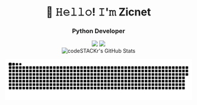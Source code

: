 <h1 align="center">👋 𝙷𝚎𝚕𝚕𝚘! 𝙸'𝚖 Zicnet </h1>

<h3 align="center">Python Developer</h3>
<p align="center">
 <a href="https://www.youtube.com/channel/UCNrRkCTcOGKAvg45I-hX-3g"><img src="https://img.shields.io/badge/-YouTube-red?style=flat&logo=YouTube&logoColor=white"/></a>
 <a href="https://t.me/Zicnet"><img src="https://img.shields.io/badge/-Telegram-blue?style=flat&logo=Telegram&logoColor=white" /></a>
 <br>
 <img alt="codeSTACKr's GitHub Stats" src="https://komarev.com/ghpvc/?username=your-github-Zicnet&color=green" />
</p>

<p align="center">
<img width="600" src="assets/github-snake.svg" alt="snake"/>
</p>

